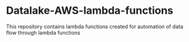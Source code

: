 # Datalake-AWS-lambda-functions
This repository contains lambda functions created for automation of data flow through lambda functions
